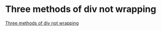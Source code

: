# Three methods of div not wrapping
[Three methods of div not wrapping](https://aiwithcloud.com/2022/09/16/three_methods_of_div_not_wrapping/)
